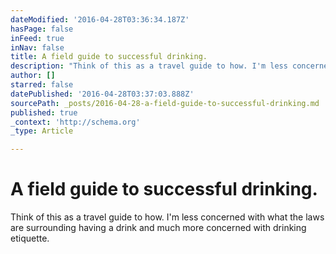 ```yaml
---
dateModified: '2016-04-28T03:36:34.187Z'
hasPage: false
inFeed: true
inNav: false
title: A field guide to successful drinking.
description: "Think of this as a travel guide to how. I'm less concerned with what the laws are surrounding having a drink and much more concerned with drinking etiquette."
author: []
starred: false
datePublished: '2016-04-28T03:37:03.888Z'
sourcePath: _posts/2016-04-28-a-field-guide-to-successful-drinking.md
published: true
_context: 'http://schema.org'
_type: Article

---
```

# A field guide to successful drinking.

Think of this as a travel guide to how. I'm less concerned with what the laws are surrounding having a drink and much more concerned with drinking etiquette.